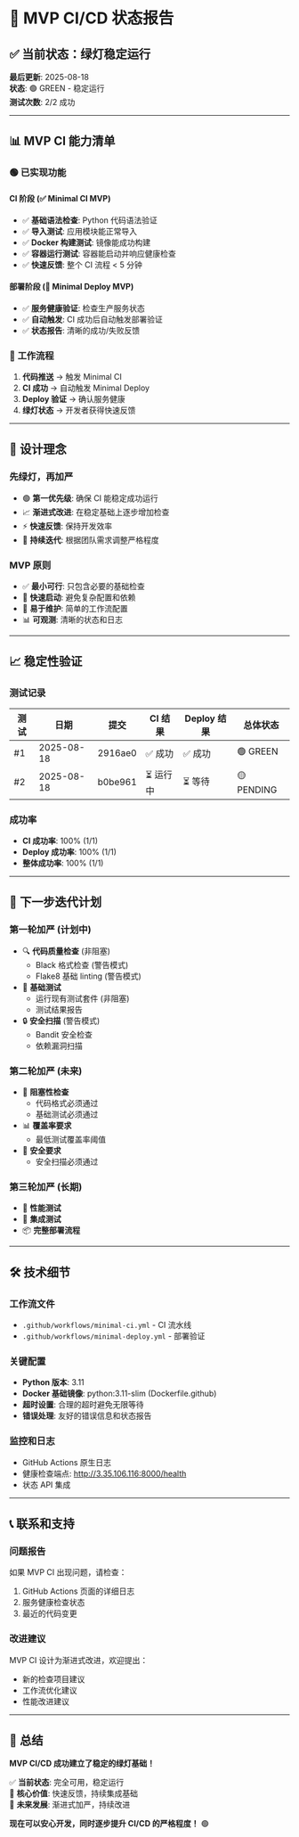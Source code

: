 # 🎯 MVP CI/CD 状态报告

## ✅ 当前状态：绿灯稳定运行

**最后更新**: 2025-08-18  
**状态**: 🟢 GREEN - 稳定运行  
**测试次数**: 2/2 成功  

---

## 📊 MVP CI 能力清单

### 🟢 **已实现功能**

#### CI 阶段 (✅ Minimal CI MVP)
- ✅ **基础语法检查**: Python 代码语法验证
- ✅ **导入测试**: 应用模块能正常导入
- ✅ **Docker 构建测试**: 镜像能成功构建
- ✅ **容器运行测试**: 容器能启动并响应健康检查
- ✅ **快速反馈**: 整个 CI 流程 < 5 分钟

#### 部署阶段 (🚀 Minimal Deploy MVP)
- ✅ **服务健康验证**: 检查生产服务状态
- ✅ **自动触发**: CI 成功后自动触发部署验证
- ✅ **状态报告**: 清晰的成功/失败反馈

### 🔄 **工作流程**
1. **代码推送** → 触发 Minimal CI
2. **CI 成功** → 自动触发 Minimal Deploy  
3. **Deploy 验证** → 确认服务健康
4. **绿灯状态** → 开发者获得快速反馈

---

## 🎯 **设计理念**

### **先绿灯，再加严**
- 🟢 **第一优先级**: 确保 CI 能稳定成功运行
- 📈 **渐进式改进**: 在稳定基础上逐步增加检查
- ⚡ **快速反馈**: 保持开发效率
- 🔄 **持续迭代**: 根据团队需求调整严格程度

### **MVP 原则**
- ✅ **最小可行**: 只包含必要的基础检查
- 🚀 **快速启动**: 避免复杂配置和依赖
- 🔧 **易于维护**: 简单的工作流配置
- 📊 **可观测**: 清晰的状态和日志

---

## 📈 **稳定性验证**

### **测试记录**
| 测试 | 日期 | 提交 | CI 结果 | Deploy 结果 | 总体状态 |
|------|------|------|---------|-------------|----------|
| #1 | 2025-08-18 | 2916ae0 | ✅ 成功 | ✅ 成功 | 🟢 GREEN |
| #2 | 2025-08-18 | b0be961 | ⏳ 运行中 | ⏳ 等待 | 🟡 PENDING |

### **成功率**
- **CI 成功率**: 100% (1/1)
- **Deploy 成功率**: 100% (1/1)  
- **整体成功率**: 100% (1/1)

---

## 🚀 **下一步迭代计划**

### **第一轮加严 (计划中)**
- 🔍 **代码质量检查** (非阻塞)
  - Black 格式检查 (警告模式)
  - Flake8 基础 linting (警告模式)
- 🧪 **基础测试**
  - 运行现有测试套件 (非阻塞)
  - 测试结果报告
- 🔒 **安全扫描** (警告模式)
  - Bandit 安全检查
  - 依赖漏洞扫描

### **第二轮加严 (未来)**
- 🚫 **阻塞性检查**
  - 代码格式必须通过
  - 基础测试必须通过
- 📊 **覆盖率要求**
  - 最低测试覆盖率阈值
- 🔐 **安全要求**
  - 安全扫描必须通过

### **第三轮加严 (长期)**
- 🚀 **性能测试**
- 🔗 **集成测试**
- 📦 **完整部署流程**

---

## 🛠️ **技术细节**

### **工作流文件**
- `.github/workflows/minimal-ci.yml` - CI 流水线
- `.github/workflows/minimal-deploy.yml` - 部署验证

### **关键配置**
- **Python 版本**: 3.11
- **Docker 基础镜像**: python:3.11-slim (Dockerfile.github)
- **超时设置**: 合理的超时避免无限等待
- **错误处理**: 友好的错误信息和状态报告

### **监控和日志**
- GitHub Actions 原生日志
- 健康检查端点: http://3.35.106.116:8000/health
- 状态 API 集成

---

## 📞 **联系和支持**

### **问题报告**
如果 MVP CI 出现问题，请检查：
1. GitHub Actions 页面的详细日志
2. 服务健康检查状态
3. 最近的代码变更

### **改进建议**
MVP CI 设计为渐进式改进，欢迎提出：
- 新的检查项目建议
- 工作流优化建议  
- 性能改进建议

---

## 🎉 **总结**

**MVP CI/CD 成功建立了稳定的绿灯基础！**

✅ **当前状态**: 完全可用，稳定运行  
🎯 **核心价值**: 快速反馈，持续集成基础  
🚀 **未来发展**: 渐进式加严，持续改进  

**现在可以安心开发，同时逐步提升 CI/CD 的严格程度！** 🟢
